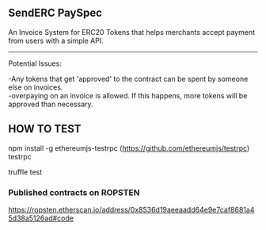 
 ## SendERC PaySpec

An Invoice System for ERC20 Tokens that helps merchants accept payment from users with a simple API.

________

Potential Issues:

-Any tokens that get 'approved' to the contract can be spent by someone else on invoices.   
-overpaying on an invoice is allowed.  If this happens, more tokens will be approved than necessary. 



## HOW TO TEST

npm install -g ethereumjs-testrpc  (https://github.com/ethereumjs/testrpc)
testrpc

truffle test


### Published contracts on ROPSTEN
https://ropsten.etherscan.io/address/0x8536d19aeeaadd64e9e7caf8681a45d38a5126ad#code

